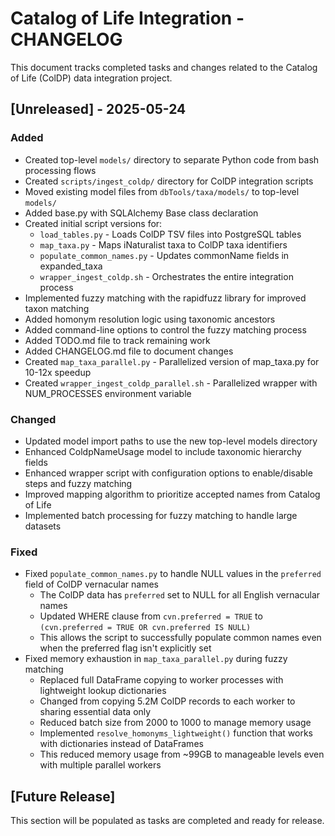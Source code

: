 # Catalog of Life Integration - CHANGELOG

This document tracks completed tasks and changes related to the Catalog of Life (ColDP) data integration project.

## [Unreleased] - 2025-05-24

### Added
- Created top-level `models/` directory to separate Python code from bash processing flows
- Created `scripts/ingest_coldp/` directory for ColDP integration scripts
- Moved existing model files from `dbTools/taxa/models/` to top-level `models/`
- Added base.py with SQLAlchemy Base class declaration
- Created initial script versions for:
  - `load_tables.py` - Loads ColDP TSV files into PostgreSQL tables
  - `map_taxa.py` - Maps iNaturalist taxa to ColDP taxa identifiers
  - `populate_common_names.py` - Updates commonName fields in expanded_taxa
  - `wrapper_ingest_coldp.sh` - Orchestrates the entire integration process
- Implemented fuzzy matching with the rapidfuzz library for improved taxon matching
- Added homonym resolution logic using taxonomic ancestors
- Added command-line options to control the fuzzy matching process
- Added TODO.md file to track remaining work
- Added CHANGELOG.md file to document changes
- Created `map_taxa_parallel.py` - Parallelized version of map_taxa.py for 10-12x speedup
- Created `wrapper_ingest_coldp_parallel.sh` - Parallelized wrapper with NUM_PROCESSES environment variable

### Changed
- Updated model import paths to use the new top-level models directory
- Enhanced ColdpNameUsage model to include taxonomic hierarchy fields
- Enhanced wrapper script with configuration options to enable/disable steps and fuzzy matching
- Improved mapping algorithm to prioritize accepted names from Catalog of Life
- Implemented batch processing for fuzzy matching to handle large datasets

### Fixed
- Fixed `populate_common_names.py` to handle NULL values in the `preferred` field of ColDP vernacular names
  - The ColDP data has `preferred` set to NULL for all English vernacular names
  - Updated WHERE clause from `cvn.preferred = TRUE` to `(cvn.preferred = TRUE OR cvn.preferred IS NULL)`
  - This allows the script to successfully populate common names even when the preferred flag isn't explicitly set
- Fixed memory exhaustion in `map_taxa_parallel.py` during fuzzy matching
  - Replaced full DataFrame copying to worker processes with lightweight lookup dictionaries
  - Changed from copying 5.2M ColDP records to each worker to sharing essential data only
  - Reduced batch size from 2000 to 1000 to manage memory usage
  - Implemented `resolve_homonyms_lightweight()` function that works with dictionaries instead of DataFrames
  - This reduced memory usage from ~99GB to manageable levels even with multiple parallel workers

## [Future Release]
This section will be populated as tasks are completed and ready for release.